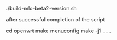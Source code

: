 
./build-mlo-beta2-version.sh

after successful completion of the script

cd openwrt
make menuconfig
make -j1 ......

